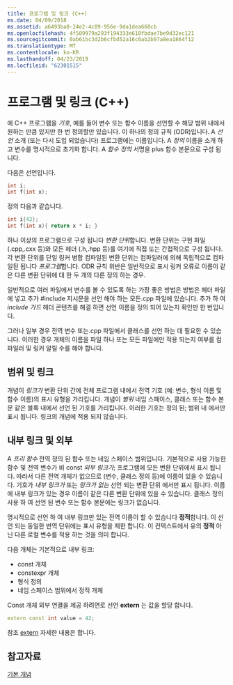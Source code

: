```yaml
---
title: 프로그램 및 링크 (C++)
ms.date: 04/09/2018
ms.assetid: a6493ba0-24e2-4c89-956e-9da1dea660cb
ms.openlocfilehash: 4f509979a293f194333e610fbdae7be9d32ec121
ms.sourcegitcommit: 0ab61bc3d2b6cfbd52a16c6ab2b97a8ea1864f12
ms.translationtype: MT
ms.contentlocale: ko-KR
ms.lasthandoff: 04/23/2019
ms.locfileid: "62301515"
---
```

# <a name="program-and-linkage-c"></a>프로그램 및 링크 (C++)

에 C++ 프로그램을 *기호*, 예를 들어 변수 또는 함수 이름을 선언할 수 해당 범위 내에서 원하는 만큼 있지만 한 번 정의할만 있습니다. 이 하나의 정의 규칙 (ODR)입니다. A *선언* 소개 (또는 다시 도입 되었습니다) 프로그램에는 이름입니다. A *정의* 이름을 소개 하 고 변수를 명시적으로 초기화 합니다. A *함수 정의* 서명을 plus 함수 본문으로 구성 됩니다.

다음은 선언입니다.

```cpp
int i;
int f(int x);
```

정의 다음과 같습니다.

```cpp
int i{42};
int f(int x){ return x * i; }
```

하나 이상의 프로그램으로 구성 됩니다 *변환 단위*합니다. 변환 단위는 구현 파일 (.cpp,.cxx 등)와 모든 헤더 (.h,.hpp 등)를 여기에 직접 또는 간접적으로 구성 됩니다. 각 변환 단위를 단일 링커 병합 컴파일된 변환 단위는 컴파일러에 의해 독립적으로 컴파일된 됩니다 *프로그램*합니다. ODR 규칙 위반은 일반적으로 표시 링커 오류로 이름이 같은 다른 변환 단위에 대 한 두 개의 다른 정의 하는 경우.

일반적으로 여러 파일에서 변수를 볼 수 있도록 하는 가장 좋은 방법은 방법은 헤더 파일에 넣고 추가 #include 지시문을 선언 해야 하는 모든.cpp 파일에 있습니다. 추가 하 여 *include 가드* 헤더 콘텐츠를 해결 하면 선언 이름을 정의 되어 있는지 확인만 한 번입니다.

그러나 일부 경우 전역 변수 또는.cpp 파일에서 클래스를 선언 하는 데 필요한 수 있습니다. 이러한 경우 개체의 이름을 파일 하나 또는 모든 파일에만 적용 되는지 여부를 컴파일러 및 링커 알릴 수를 해야 합니다.

## <a name="linkage-vs-scope"></a>범위 및 링크

개념이 *링크가* 변환 단위 간에 전체 프로그램 내에서 전역 기호 (예: 변수, 형식 이름 및 함수 이름)의 표시 유형을 가리킵니다. 개념이 *범위* 네임 스페이스, 클래스 또는 함수 본문 같은 블록 내에서 선언 된 기호를 가리킵니다. 이러한 기호는 정의 된; 범위 내 에서만 표시 됩니다. 링크의 개념에 적용 되지 않습니다.

## <a name="external-vs-internal-linkage"></a>내부 링크 및 외부

A *프리 함수* 전역 정의 된 함수 또는 네임 스페이스 범위입니다. 기본적으로 사용 가능한 함수 및 전역 변수가 비 const *외부 링크가*; 프로그램에 모든 변환 단위에서 표시 됩니다. 따라서 다른 전역 개체가 없으므로 (변수, 클래스 정의 등)에 이름이 있을 수 있습니다. 기호가 *내부 링크가* 또는 *링크가 없는* 선언 되는 변환 단위 에서만 표시 됩니다. 이름에 내부 링크가 있는 경우 이름이 같은 다른 변환 단위에 있을 수 있습니다. 클래스 정의 사용 하 여 선언 된 변수 또는 함수 본문에는 링크가 없습니다.

명시적으로 선언 하 여 내부 링크만 있는 전역 이름이 할 수 있습니다 **정적**합니다. 이 선언 되는 동일한 번역 단위에는 표시 유형을 제한 합니다. 이 컨텍스트에서 유의 **정적** 아닌 다른 로컬 변수를 적용 하는 것을 의미 합니다.

다음 개체는 기본적으로 내부 링크:
- const 개체
- constexpr 개체
- 형식 정의
- 네임 스페이스 범위에서 정적 개체

Const 개체 외부 연결을 제공 하려면로 선언 **extern** 는 값을 할당 합니다.

```cpp
extern const int value = 42;
```

참조 [extern](extern-cpp.md) 자세한 내용은 합니다.

## <a name="see-also"></a>참고자료

[기본 개념](../cpp/basic-concepts-cpp.md)